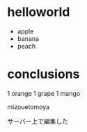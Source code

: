 # helloworld
- apple
- banana
- peach


# conclusions
1 orange
1 grape
1 mango

mizouetomoya

サーバー上で編集した

